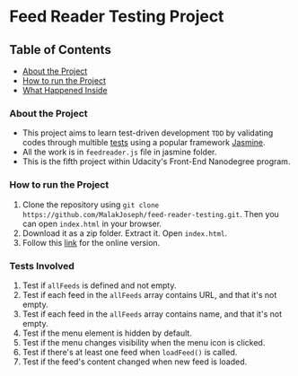 # Feed Reader Testing Project


## Table of Contents
* [About the Project](#about-the-project)
* [How to run the Project](#how-to-run-the-project)
* [What Happened Inside](#tests-involved)


### About the Project
* This project aims to learn test-driven development `TDD` by validating codes through multible [tests](#tests-involved) using a popular framework [Jasmine](http://jasmine.github.io/).
* All the work is in `feedreader.js` file in jasmine folder.
* This is the fifth project within Udacity's Front-End Nanodegree program.


### How to run the Project
1. Clone the repository using `git clone https://github.com/MalakJoseph/feed-reader-testing.git`. Then you can open `index.html` in your browser.
2. Download it as a zip folder. Extract it. Open `index.html`.
3. Follow this [link](https://malakjoseph.github.io/feed-reader-testing/) for the online version.


### Tests Involved
1. Test if `allFeeds` is defined and not empty.
2. Test if each feed in the `allFeeds` array contains URL, and that it's not empty.
3. Test if each feed in the `allFeeds` array contains name, and that it's not empty.
4. Test if the menu element is hidden by default.
5. Test if the menu changes visibility when the menu icon is clicked.
6. Test if there's at least one feed when `loadFeed()` is called.
7. Test if the feed's content changed when new feed is loaded.
